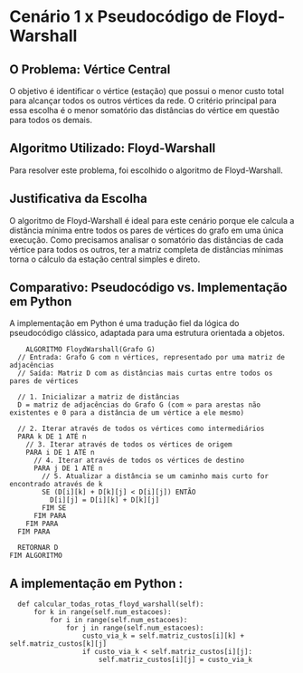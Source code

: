 # Cenário 1 x Pseudocódigo de Floyd-Warshall

## O Problema: Vértice Central
O objetivo é identificar o vértice (estação) que possui o menor custo total para alcançar todos os outros vértices da rede. O critério principal para essa escolha é o menor somatório das distâncias do vértice em questão para todos os demais.

## Algoritmo Utilizado: Floyd-Warshall
Para resolver este problema, foi escolhido o algoritmo de Floyd-Warshall.

## Justificativa da Escolha
O algoritmo de Floyd-Warshall é ideal para este cenário porque ele calcula a distância mínima entre todos os pares de vértices do grafo em uma única execução. Como precisamos analisar o somatório das distâncias de cada vértice para todos os outros, ter a matriz completa de distâncias mínimas torna o cálculo da estação central simples e direto.

## Comparativo: Pseudocódigo vs. Implementação em Python
A implementação em Python é uma tradução fiel da lógica do pseudocódigo clássico, adaptada para uma estrutura orientada a objetos.
```
    ALGORITMO FloydWarshall(Grafo G)
  // Entrada: Grafo G com n vértices, representado por uma matriz de adjacências
  // Saída: Matriz D com as distâncias mais curtas entre todos os pares de vértices

  // 1. Inicializar a matriz de distâncias
  D = matriz de adjacências do Grafo G (com ∞ para arestas não existentes e 0 para a distância de um vértice a ele mesmo)

  // 2. Iterar através de todos os vértices como intermediários
  PARA k DE 1 ATÉ n
    // 3. Iterar através de todos os vértices de origem
    PARA i DE 1 ATÉ n
      // 4. Iterar através de todos os vértices de destino
      PARA j DE 1 ATÉ n
        // 5. Atualizar a distância se um caminho mais curto for encontrado através de k
        SE (D[i][k] + D[k][j] < D[i][j]) ENTÃO
          D[i][j] = D[i][k] + D[k][j]
        FIM SE
      FIM PARA
    FIM PARA
  FIM PARA

  RETORNAR D
FIM ALGORITMO
```
## A implementação em Python : 
```
  def calcular_todas_rotas_floyd_warshall(self):
      for k in range(self.num_estacoes):
          for i in range(self.num_estacoes):
              for j in range(self.num_estacoes):
                  custo_via_k = self.matriz_custos[i][k] + self.matriz_custos[k][j]
                  if custo_via_k < self.matriz_custos[i][j]:
                      self.matriz_custos[i][j] = custo_via_k
```
